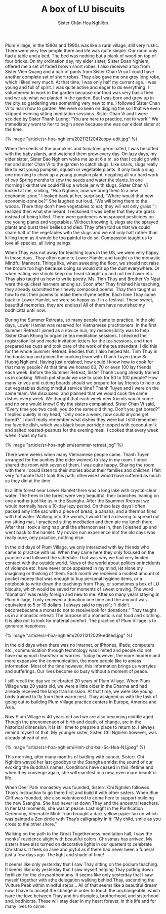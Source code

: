 ﻿---
title: A box of LU biscuits
author: Sister Chân Hoa Nghiêm
---

Plum Village, in the 1980s and 1990s was like a rural village, still very rustic. There were very few people there and life was quite simple. Our room only had a table and a bed. The bed was nothing but a plank of wood on top of four bricks. On my ordination day, my elder sister, Sister Doan Nghiem, offered me a set of faded brown short robes. I also received a top from Sister Vien Quang and a pair of pants from Sister Chan Vi so I could have another complete set of short robes. Thay also gave me one grey long robe, which I liked very much. At that time, I was only half my current age. I was young and full of spirit. I was quite active and eager to do everything. I volunteered to work in the garden because our food was very basic then and we ate what we planted in the garden. But I was born and grew up in the city so gardening was something very new to me. I followed Sister Chan Vi to learn how to garden. We were so keen on digging the soil that we even skipped evening sitting meditation sessions. Sister Chan Vi and I were scolded by Sister Thanh Luong: “You are here to practice, not to work!” We immediately went to her to begin anew because she was our eldest sister at the time.

{% image "article/sr-hoa-nghiem/20211212042copy-edit.jpg" %}

When the seeds of the pumpkins and tomatoes germinated, I was besotted with the baby plants, and watched them grow every day. On lazy days, my elder sister, Sister Bao Nghiem woke me up at 6 a.m. so that I could go with her and sister Chan Vi to the garden to catch slugs. Like snails, slugs really like to eat young pumpkin, squash or vegetable plants. It only took a slug one morning to chew up a young pumpkin plant, negating all our hard work of two Spring months to sow the seeds and water the plants. In one morning like that we could fill up a whole jar with slugs. Sister Chan Vi looked at me, smiling, “Hoa Nghiem, now we bring them to a new economic-zone.” I looked back at her, surprised, “Where would that new economic-zone be?” She laughed out loud, “We will bring them to the woods. There they don’t have vegetables to eat, they will eat only grass.” I realized then what she meant. I reckoned it was better that they ate grass instead of being killed. There were gardeners who sprayed pesticides on the young plants and vegetables. Without knowing it, slugs ate the sprayed plants and burst their bellies and died. Thay often told us that we could share half of the vegetables with the slugs and we eat only half rather than killing them as it would be too painful to do so. Compassion taught us to love all species, all living beings.

When Thay was not away for teaching tours in the US, we were very happy. In those days, Thay often came to Lower Hamlet and taught us the monastic Mindful Manners. Things like, when sweeping the floor, we should not raise the broom too high because doing so would stir up the dust everywhere. Or when eating, we should keep our head straight up and not bent over etc. Thay also taught us how to write poetry. Ms. Tinh Thuy and Brother Vo Ngai were the quickest learners among us. Soon after Thay finished his teaching, they already submitted their newly composed poems. Thay then taught us how to edit their poems to make them rhyme better. Each time Thay came back to Lower Hamlet, we were so happy as if in a festival. These sweet, beautiful memories, they are endless! All of them have nourished my bodhicitta until now. 

During the Summer Retreats, so many people came to practice. In the old days, Lower Hamlet was reserved for Vietnamese practitioners. In the first Summer Retreat I joined as a novice nun, my responsibility was to help Sister Chan Khong to organize tea meditation sessions. I checked the registration list and made invitation letters for the tea sessions, and then prepared tea cups and took care of the work of the tea attendant. I did this for the whole Summer Retreat. Besides that, I also helped Ms. Tinh Thuy in the bookshop and joined the cooking team with Thanh Tuyen (now Sr. Huong Nghiem). Having just ordained, how could I know how to cook for that many people? At that time we hosted 60, 70 or even 100 lay friends each week. Before the Summer Retreat, Sister Thanh Luong already trained us in cooking. Which pot should we use to cook for 50 to 100 people? How many knives and cutting boards should we prepare for lay friends to help us cut vegetables during mindful service time? Thanh Tuyen and I were on the same team. We discussed, and planned that we would cook the same dishes every week. We thought that each week new friends would come and no one would know! Only the sisters complained. Sister Chan Vi said, “Every time you two cook, you do the same old thing. Don’t you get bored?” I replied quietly in my head, “Only once a week, how could anyone get bored?” I don’t really remember what dishes they were but I still remember my favorite dish, which was black bean porridge topped with coconut milk and salted roasted-peanuts for the evening meal. I cooked that every week when it was my turn.

{% image "article/sr-hoa-nghiem/summer-retreat.jpg" %}

There were weeks when many Vietnamese people came. Thanh Tuyen arranged for the aunties (the elder women) to stay in my room. I once shared the room with seven of them. I was quite happy. Sharing the room with them I could listen to their stories about their families and children. I felt very fortunate that I took this path; otherwise I would have suffered as much as they did at the time.

In a little forest near Lower Hamlet there was a long lake with crystal-clear water. The trees in the forest were very beautiful; their branches leaning on one another just like us in the Ssangha. After the Ssummer Rretreat we would normally have a 10-day lazy period. On these lazy days I often packed amy little sac with a piece of bread, a banana, and a thermos filled with hot water. Walking into the woods, I would find a clearing to spread out my sitting mat. I practiced sitting meditation and then ate my lunch there. After that I took a long nap until the afternoon set in, then I cleaned up and went back to the hamlet. My novice nun experience inof the old days was really pure, only practice, nothing else.

In the old days of Plum Village, we only interacted with lay friends who came to practice with us. When they came here they only focused on the practice and followed the schedule. That was why we had very limited contact with the outside world. News of the world about politics or incidents of violence etc. have never once appeared in my mind, let alone my imagining or thinking of them. Each month we received a modest amount of pocket money that was enough to buy personal hygiene items, or a notebook to write down the teachings from Thay, or sometimes a box of LU biscuits, which would be saved for moments of sweet craving. The word “donation” was really foreign and new to me. After so many years staying in Plum Village, I only received a donation one time and the amount was equivalent to 5 or 10 dollars. I always said to myself,: “I didn’t becomebecame a monastic not to receivelook for donations.” Thay taught us in a monastic retreat: The purpose of a monastic is not food and clothing. It is also not to look for material comfort. The practice of Plum Village is to generate happiness.

{% image "article/sr-hoa-nghiem/20211212029-edited.jpg" %}

In the old days when there was no Internet, or iPhones, iPads, computers etc., communication through technology was limited and people did not have manymuch fearsfear or worries. Today however, the more modern and more expansive the communication, the more people like to amass information. Most of the time however, this information brings us worryies and sufferings. Our lives become so busy without a moment of peace.

I still recall the day we celebrated 20 years of Plum Village. When Plum Village was 20 years old, we were a little older in the Dharma and had already received the lamp transmission. At that time, we were like young birds trained to fly from their warm nest.  Thay assigned us with the task of going out to building Plum Village practice centers in Europe, America and Asia. 

Now Plum Village is 40 years old and we are also becoming middle aged. Though the phenomenaon of birth and death, of change, are in the historical dimension, it is still time to prepare a place to return to. I always remind myself of that. My younger sister, Sister. Chỉ Nghiêm however, was already ahead of me.

{% image "article/sr-hoa-nghiem/Hinh-cho-bai-Sc-Hoa-N1.jpeg" %}

This morning, after many months of battling with cancer, Sisterr. Chỉ Nghiêm waved her last goodbye to the Ssangha amidst the sound of our evoking the Buddha’s names. Conditions have ceased in this lifetime and when they converge again, she will manifest in a new, even more beautiful life. 

When Deer Park monastery was founded, Sisterr. Chỉ Nghiêm followed Thay’s instruction to go there first and build it with other sisters. When Blue Cliff was founded, she also volunteered to come here to support building the new Ssangha. She had never let down Thay and the ancestral teachers. In her last moments, she was at peace. Last night in the Purification Ceremony, Venerable Minh Tuan brought a dark yellow paper fan on which was painted a Zen circle with Thay’s calligraphy in it: “My child, smile as you cross to the other shore.”

Walking on the path to the Great Togetherness meditation hall, I saw the monks' residence alight with beautiful colors. Christmas has arrived. My sisters have also turned on decorative lights in our quarters to celebrate Christmas. It feels so alive and joyful as if there had never been a funeral just a few days ago. The light and shade of time!

It seems like only yesterday that I saw Thay sitting on the podium teaching. It seems like only yesterday that I saw myself helping Thay putting down fertilizer for the chrysanthemums. It seems like only yesterday that I saw myself together with athe delegation walking behind Thay, ascending the Vulture Peak within mindful steps… All of that seems like a beautiful dream now. I have to accept the change in order to touch the unchangeable, which isare the love between Thay and his disciples, brotherhood, and sisterhood and, bodhicitta. These will stay dear in my heart forever, in this life and for many lives to come.
